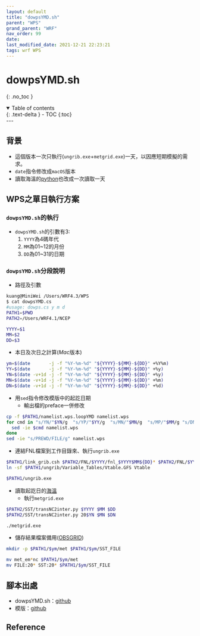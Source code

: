 ```yaml
---
layout: default
title: "dowpsYMD.sh"
parent: "WPS"
grand_parent: "WRF"
nav_order: 99
date:               
last_modified_date: 2021-12-21 22:23:21
tags: wrf WPS
---
```


# dowpsYMD.sh 

{: .no_toc }

<details open markdown="block">
  <summary>
    Table of contents
  </summary>
  {: .text-delta }
- TOC
{:toc}
</details>
---

## 背景
- 這個版本一次只執行(`ungrib.exe`+`metgrid.exe`)一天，以因應短期模擬的需求。
- `date`指令修改成`macOS`版本
- 讀取海溫的[python](https://sinotec2.github.io/Focus-on-Air-Quality/wind_models/SST/#python)也改成一次讀取一天

## WPS之單日執行方案

### `dowpsYMD.sh`的執行
- `dowpsYMD.sh`的引數有3:
  1. `YYYY`為4碼年代
  1. `MM`為01~12的月份
  1. `DD`為01~31的日期

### `dowpsYMD.sh`分段說明
- 路徑及引數

```bash
kuang@MiniWei /Users/WRF4.3/WPS
$ cat dowpsYMD.cs
#usage: dowps.cs y m d
PATH1=$PWD 
PATH2=/Users/WRF4.1/NCEP

YYYY=$1
MM=$2
DD=$3
```
- 本日及次日之計算(*Mac*版本)

```bash
ym=$(date       -j -f "%Y-%m-%d" "${YYYY}-${MM}-${DD}" +%Y%m)
YY=$(date       -j -f "%Y-%m-%d" "${YYYY}-${MM}-${DD}" +%y)
YN=$(date -v+1d -j -f "%Y-%m-%d" "${YYYY}-${MM}-${DD}" +%y)
MN=$(date -v+1d -j -f "%Y-%m-%d" "${YYYY}-${MM}-${DD}" +%m)
DN=$(date -v+1d -j -f "%Y-%m-%d" "${YYYY}-${MM}-${DD}" +%d)
```
- 用`sed`指令修改模版中的起訖日期
  - 輸出檔的preface一併修改

```bash
cp -f $PATH1/namelist.wps.loopYMD namelist.wps
for cmd in "s/YN/"$YN/g  "s/YP/"$YY/g  "s/MN/"$MN/g  "s/MP/"$MM/g "s/DN/"$DN/g  "s/DP/"$DD/g ;do 
  sed -ie $cmd namelist.wps
done
sed -ie "s/PREWD/FILE/g" namelist.wps
```
- 連結FNL檔案到工作目錄來、執行`ungrib.exe`

```bash
$PATH1/link_grib.csh $PATH2/FNL/$YYYY/fnl_$YYYY$MM${DD}* $PATH2/FNL/$YYYY/fnl_20$YN$MN${DN}* 
ln -sf $PATH1/ungrib/Variable_Tables/Vtable.GFS Vtable

$PATH1/ungrib.exe
```
- 讀取起訖日的[海溫](https://sinotec2.github.io/Focus-on-Air-Quality/wind_models/SST/#python)
  - 執行`metgrid.exe`

```bash  
$PATH2/SST/transNC2inter.py $YYYY $MM $DD
$PATH2/SST/transNC2inter.py 20$YN $MN $DN

./metgrid.exe
```
- 儲存結果檔案備用([OBSGRID](https://sinotec2.github.io/Focus-on-Air-Quality/wind_models/OBSGRID/obsYYMM_run.sh/))

```bash
mkdir -p $PATH1/$ym/met $PATH1/$ym/SST_FILE

mv met_em*nc $PATH1/$ym/met
mv FILE:20* SST:20* $PATH1/$ym/SST_FILE
```

## 腳本出處
- dowpsYMD.sh：[github](https://github.com/sinotec2/Focus-on-Air-Quality/blob/main/wind_models/WPS/dowpsYMD.sh_txt)
- 模版：[github](https://github.com/sinotec2/Focus-on-Air-Quality/blob/main/wind_models/WPS/namelist.wps.loopYMD)

## Reference
